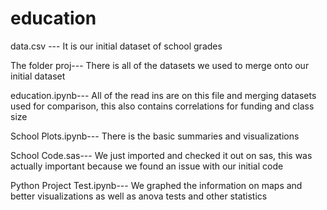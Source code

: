 # education

data.csv ---
    It is our initial dataset of school grades

The folder proj--- 
    There is all of the datasets we used to merge onto our initial dataset

education.ipynb---
    All of the read ins are on this file and merging datasets used for comparison,
     this also contains correlations for funding and class size
     
School Plots.ipynb---
    There is the basic summaries and visualizations
   
School Code.sas---
    We just imported and checked it out on sas, this was actually important because we found an issue with our initial code
    
Python Project Test.ipynb---
    We graphed the information on maps and better visualizations as well as anova tests and other statistics
    
